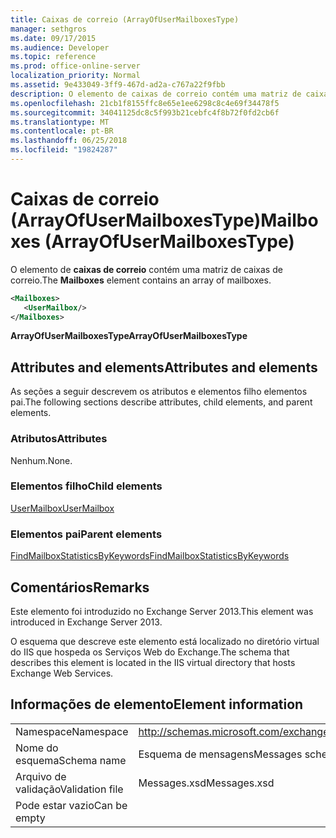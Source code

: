 ```yaml
---
title: Caixas de correio (ArrayOfUserMailboxesType)
manager: sethgros
ms.date: 09/17/2015
ms.audience: Developer
ms.topic: reference
ms.prod: office-online-server
localization_priority: Normal
ms.assetid: 9e433049-3ff9-467d-ad2a-c767a22f9fbb
description: O elemento de caixas de correio contém uma matriz de caixas de correio.
ms.openlocfilehash: 21cb1f8155ffc8e65e1ee6298c8c4e69f34478f5
ms.sourcegitcommit: 34041125dc8c5f993b21cebfc4f8b72f0fd2cb6f
ms.translationtype: MT
ms.contentlocale: pt-BR
ms.lasthandoff: 06/25/2018
ms.locfileid: "19824287"
---
```

# <a name="mailboxes-arrayofusermailboxestype"></a><span data-ttu-id="8255e-103">Caixas de correio (ArrayOfUserMailboxesType)</span><span class="sxs-lookup"><span data-stu-id="8255e-103">Mailboxes (ArrayOfUserMailboxesType)</span></span>

<span data-ttu-id="8255e-104">O elemento de **caixas de correio** contém uma matriz de caixas de correio.</span><span class="sxs-lookup"><span data-stu-id="8255e-104">The **Mailboxes** element contains an array of mailboxes.</span></span> 
  
```XML
<Mailboxes>
   <UserMailbox/>
</Mailboxes>
```

<span data-ttu-id="8255e-105">**ArrayOfUserMailboxesType**</span><span class="sxs-lookup"><span data-stu-id="8255e-105">**ArrayOfUserMailboxesType**</span></span>

## <a name="attributes-and-elements"></a><span data-ttu-id="8255e-106">Attributes and elements</span><span class="sxs-lookup"><span data-stu-id="8255e-106">Attributes and elements</span></span>

<span data-ttu-id="8255e-107">As seções a seguir descrevem os atributos e elementos filho elementos pai.</span><span class="sxs-lookup"><span data-stu-id="8255e-107">The following sections describe attributes, child elements, and parent elements.</span></span>
  
### <a name="attributes"></a><span data-ttu-id="8255e-108">Atributos</span><span class="sxs-lookup"><span data-stu-id="8255e-108">Attributes</span></span>

<span data-ttu-id="8255e-109">Nenhum.</span><span class="sxs-lookup"><span data-stu-id="8255e-109">None.</span></span>
  
### <a name="child-elements"></a><span data-ttu-id="8255e-110">Elementos filho</span><span class="sxs-lookup"><span data-stu-id="8255e-110">Child elements</span></span>

[<span data-ttu-id="8255e-111">UserMailbox</span><span class="sxs-lookup"><span data-stu-id="8255e-111">UserMailbox</span></span>](usermailbox.md)
  
### <a name="parent-elements"></a><span data-ttu-id="8255e-112">Elementos pai</span><span class="sxs-lookup"><span data-stu-id="8255e-112">Parent elements</span></span>

[<span data-ttu-id="8255e-113">FindMailboxStatisticsByKeywords</span><span class="sxs-lookup"><span data-stu-id="8255e-113">FindMailboxStatisticsByKeywords</span></span>](findmailboxstatisticsbykeywords.md)
  
## <a name="remarks"></a><span data-ttu-id="8255e-114">Comentários</span><span class="sxs-lookup"><span data-stu-id="8255e-114">Remarks</span></span>

<span data-ttu-id="8255e-115">Este elemento foi introduzido no Exchange Server 2013.</span><span class="sxs-lookup"><span data-stu-id="8255e-115">This element was introduced in Exchange Server 2013.</span></span>
  
<span data-ttu-id="8255e-116">O esquema que descreve este elemento está localizado no diretório virtual do IIS que hospeda os Serviços Web do Exchange.</span><span class="sxs-lookup"><span data-stu-id="8255e-116">The schema that describes this element is located in the IIS virtual directory that hosts Exchange Web Services.</span></span>
  
## <a name="element-information"></a><span data-ttu-id="8255e-117">Informações de elemento</span><span class="sxs-lookup"><span data-stu-id="8255e-117">Element information</span></span>

|||
|:-----|:-----|
|<span data-ttu-id="8255e-118">Namespace</span><span class="sxs-lookup"><span data-stu-id="8255e-118">Namespace</span></span>  <br/> |http://schemas.microsoft.com/exchange/services/2006/messages  <br/> |
|<span data-ttu-id="8255e-119">Nome do esquema</span><span class="sxs-lookup"><span data-stu-id="8255e-119">Schema name</span></span>  <br/> |<span data-ttu-id="8255e-120">Esquema de mensagens</span><span class="sxs-lookup"><span data-stu-id="8255e-120">Messages schema</span></span>  <br/> |
|<span data-ttu-id="8255e-121">Arquivo de validação</span><span class="sxs-lookup"><span data-stu-id="8255e-121">Validation file</span></span>  <br/> |<span data-ttu-id="8255e-122">Messages.xsd</span><span class="sxs-lookup"><span data-stu-id="8255e-122">Messages.xsd</span></span>  <br/> |
|<span data-ttu-id="8255e-123">Pode estar vazio</span><span class="sxs-lookup"><span data-stu-id="8255e-123">Can be empty</span></span>  <br/> ||
   

